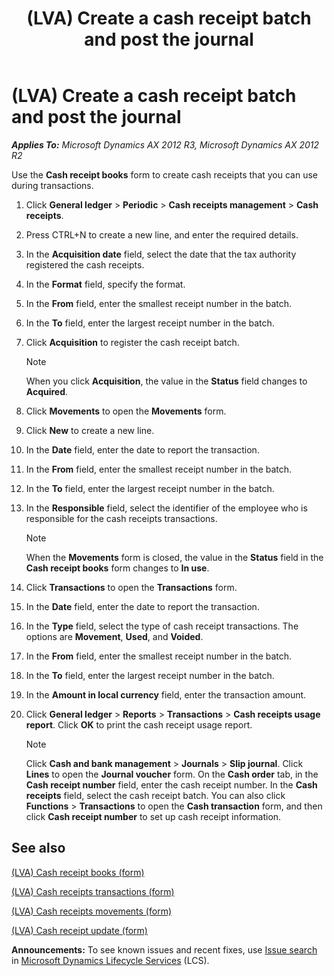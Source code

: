 ﻿---
title: (LVA) Create a cash receipt batch and post the journal
TOCTitle: (LVA) Create a cash receipt batch and post the journal
ms:assetid: 7d5ffb08-67de-4053-b3b4-03979f982765
ms:mtpsurl: https://technet.microsoft.com/en-us/library/JJ838782(v=AX.60)
ms:contentKeyID: 50120664
ms.date: 04/18/2014
mtps_version: v=AX.60
---

# (LVA) Create a cash receipt batch and post the journal 


_**Applies To:** Microsoft Dynamics AX 2012 R3, Microsoft Dynamics AX 2012 R2_

Use the **Cash receipt books** form to create cash receipts that you can use during transactions.

1.  Click **General ledger** \> **Periodic** \> **Cash receipts management** \> **Cash receipts**.

2.  Press CTRL+N to create a new line, and enter the required details.

3.  In the **Acquisition date** field, select the date that the tax authority registered the cash receipts.

4.  In the **Format** field, specify the format.

5.  In the **From** field, enter the smallest receipt number in the batch.

6.  In the **To** field, enter the largest receipt number in the batch.

7.  Click **Acquisition** to register the cash receipt batch.
    

    > [!NOTE]
    > <P>When you click <STRONG>Acquisition</STRONG>, the value in the <STRONG>Status</STRONG> field changes to <STRONG>Acquired</STRONG>.</P>



8.  Click **Movements** to open the **Movements** form.

9.  Click **New** to create a new line.

10. In the **Date** field, enter the date to report the transaction.

11. In the **From** field, enter the smallest receipt number in the batch.

12. In the **To** field, enter the largest receipt number in the batch.

13. In the **Responsible** field, select the identifier of the employee who is responsible for the cash receipts transactions.
    

    > [!NOTE]
    > <P>When the <STRONG>Movements</STRONG> form is closed, the value in the <STRONG>Status</STRONG> field in the <STRONG>Cash receipt books</STRONG> form changes to <STRONG>In use</STRONG>.</P>



14. Click **Transactions** to open the **Transactions** form.

15. In the **Date** field, enter the date to report the transaction.

16. In the **Type** field, select the type of cash receipt transactions. The options are **Movement**, **Used**, and **Voided**.

17. In the **From** field, enter the smallest receipt number in the batch.

18. In the **To** field, enter the largest receipt number in the batch.

19. In the **Amount in local currency** field, enter the transaction amount.

20. Click **General ledger** \> **Reports** \> **Transactions** \> **Cash receipts usage report**. Click **OK** to print the cash receipt usage report.
    

    > [!NOTE]
    > <P>Click <STRONG>Cash and bank management</STRONG> &gt; <STRONG>Journals</STRONG> &gt; <STRONG>Slip journal</STRONG>. Click <STRONG>Lines</STRONG> to open the <STRONG>Journal voucher</STRONG> form. On the <STRONG>Cash order</STRONG> tab, in the <STRONG>Cash receipt number</STRONG> field, enter the cash receipt number. In the <STRONG>Cash receipts</STRONG> field, select the cash receipt batch. You can also click <STRONG>Functions</STRONG> &gt; <STRONG>Transactions</STRONG> to open the <STRONG>Cash transaction</STRONG> form, and then click <STRONG>Cash receipt number</STRONG> to set up cash receipt information.</P>



## See also

[(LVA) Cash receipt books (form)](https://technet.microsoft.com/en-us/library/jj838785\(v=ax.60\))

[(LVA) Cash receipts transactions (form)](https://technet.microsoft.com/en-us/library/jj838783\(v=ax.60\))

[(LVA) Cash receipts movements (form)](https://technet.microsoft.com/en-us/library/jj838784\(v=ax.60\))

[(LVA) Cash receipt update (form)](https://technet.microsoft.com/en-us/library/jj721416\(v=ax.60\))

  
**Announcements:** To see known issues and recent fixes, use [Issue search](http://go.microsoft.com/fwlink/?linkid=389258) in [Microsoft Dynamics Lifecycle Services](http://go.microsoft.com/fwlink/?linkid=306505) (LCS).

